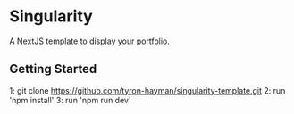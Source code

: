# Singularity

A NextJS template to display your portfolio.

## Getting Started

1: git clone https://github.com/tyron-hayman/singularity-template.git
2: run 'npm install'
3: run 'npm run dev'
